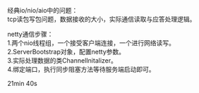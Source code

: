 经典io/nio/aio中的问题：    
tcp读包写包问题，数据接收的大小，实际通信读取与应答处理逻辑。  

netty通信步骤：  
1.两个nio线程组，一个接受客户端连接，一个进行网络读写。  
2.ServerBootstrap对象，配置netty参数。  
3.实际处理数据的类ChannelInitalizer。  
4.绑定端口，执行同步阻塞方法等待服务端启动即可。  

21min 40s